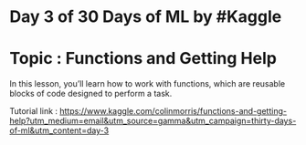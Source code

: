 # Day 3 of 30 Days of ML by #Kaggle

# Topic : Functions and Getting Help

In this lesson, you’ll learn how to work with functions, which are reusable blocks of code designed to perform a task. 

Tutorial link : https://www.kaggle.com/colinmorris/functions-and-getting-help?utm_medium=email&utm_source=gamma&utm_campaign=thirty-days-of-ml&utm_content=day-3


